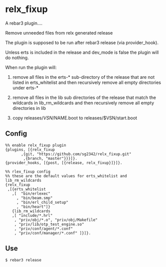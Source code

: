 relx_fixup
=====

A rebar3 plugin....

Remove unneeded files from relx generated release

The plugin is supposed to be run after rebar3 release (via provider_hook).

Unless erts is included in the release and dev_mode is false the plugin will
do nothing.

When run the plugin will:

1. remove all files in the erts-* sub-directory of the release that
are not listed in erts_whitelist and then recursively remove all empty
directories under erts-*

2. remove all files in the lib sub directories of the release that
match the wildcards in lib_rm_wildcards and then recursively remove all empty
directories in lib

3. copy releases/$VSN/$NAME.boot to releases/$VSN/start.boot

Config
-----

```
%% enable relx_fixup plugin
{plugins, [{relx_fixup
	   ,{git, "https://github.com/sg2342/relx_fixup.git"
	    ,{branch, "master"}}}]}.
{provider_hooks, [{post, [{release, relx_fixup}]}]}.

%% rlex_fixup config
%% these are the default values for erts_whitelist and lib_rm_wildcards
{relx_fixup
 ,[{erts_whitelist
   ,[  "bin/erlexec"
     , "bin/beam.smp"
     , "bin/erl_child_setup"
     , "bin/heart"]}
   {lib_rm_wildcards
   ,[ "include/*.hrl"
    , "priv/obj/*.o", "priv/obj/Makefile"
    , "priv/lib/otp_test_engine.so"
    , "priv/conf/agent/*.conf"
    , "priv/conf/manager/*.conf" ]}]}.

```

Use
-----

    $ rebar3 release

